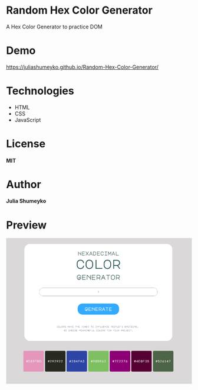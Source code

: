 # Random Hex Color Generator
A Hex Color Generator to practice DOM

# Demo

https://juliashumeyko.github.io/Random-Hex-Color-Generator/

# Technologies

- HTML
- CSS
- JavaScript

# License

#### MIT

# Author

#### Julia Shumeyko

# Preview

![](Preview.png)
